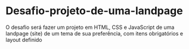 # Desafio-projeto-de-uma-landpage
O desafio será fazer um projeto em HTML, CSS e JavaScript de uma landpage (site) de um tema de sua preferência, com itens obrigatórios e layout definido
